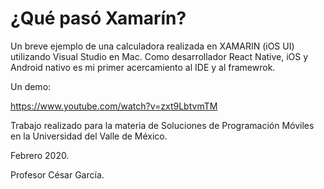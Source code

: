 # ¿Qué pasó Xamarín?

Un breve ejemplo de una calculadora realizada en XAMARIN (iOS UI) utilizando Visual Studio en Mac. Como desarrollador React Native, iOS y Android nativo es mi primer acercamiento al IDE y al framewrok.

Un demo:

https://www.youtube.com/watch?v=zxt9LbtvmTM



Trabajo realizado para la materia de Soluciones de Programación Móviles en la Universidad del Valle de México.

Febrero 2020.

Profesor César García.
